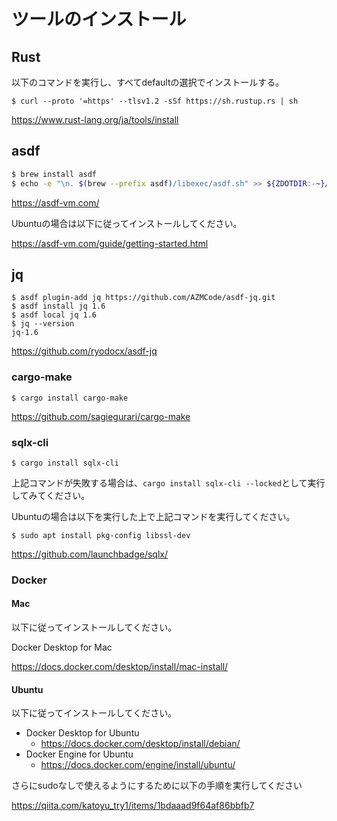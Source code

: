 # ツールのインストール 

## Rust

以下のコマンドを実行し、すべてdefaultの選択でインストールする。

```shell
$ curl --proto '=https' --tlsv1.2 -sSf https://sh.rustup.rs | sh
```

https://www.rust-lang.org/ja/tools/install

## asdf

```sh
$ brew install asdf
$ echo -e "\n. $(brew --prefix asdf)/libexec/asdf.sh" >> ${ZDOTDIR:-~}/.zshrc
```

https://asdf-vm.com/

Ubuntuの場合は以下に従ってインストールしてください。

https://asdf-vm.com/guide/getting-started.html

## jq

```shell
$ asdf plugin-add jq https://github.com/AZMCode/asdf-jq.git
$ asdf install jq 1.6
$ asdf local jq 1.6
$ jq --version
jq-1.6
```

https://github.com/ryodocx/asdf-jq

### cargo-make

```shell
$ cargo install cargo-make
```

https://github.com/sagiegurari/cargo-make

### sqlx-cli

```shell
$ cargo install sqlx-cli
```

上記コマンドが失敗する場合は、`cargo install sqlx-cli --locked`として実行してみてください。

Ubuntuの場合は以下を実行した上で上記コマンドを実行してください。

```shell
$ sudo apt install pkg-config libssl-dev
```

https://github.com/launchbadge/sqlx/

### Docker

#### Mac

以下に従ってインストールしてください。

Docker Desktop for Mac

https://docs.docker.com/desktop/install/mac-install/

#### Ubuntu

以下に従ってインストールしてください。

- Docker Desktop for Ubuntu
    - https://docs.docker.com/desktop/install/debian/
- Docker Engine for Ubuntu
    - https://docs.docker.com/engine/install/ubuntu/

さらにsudoなしで使えるようにするために以下の手順を実行してください

https://qiita.com/katoyu_try1/items/1bdaaad9f64af86bbfb7
